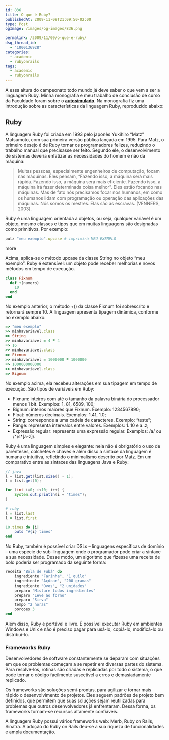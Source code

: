 ```yaml
---
id: 836
title: O que é Ruby?
publishedAt: 2009-11-09T21:09:50-02:00
type: Post
ogImage: /images/og-images/836.png

permalink: /2009/11/09/o-que-e-ruby/
dsq_thread_id:
  - "1000136928"
categories:
  - academic
  - rubyonrails
tags:
  - academic
  - rubyonrails
---
```

A essa altura do campeonato todo mundo já deve saber o que vem a ser a linguagem Ruby. Minha monografia e meu trabalho de conclusão de curso da Faculdade foram sobre o [**autosimulado**](http://www.autosimulado.com.br). Na monografia fiz uma introdução sobre as características da linguagem Ruby, reproduzido abaixo:

## Ruby

A linguagem Ruby foi criada em 1993 pelo japonês Yukihiro “Matz” Matsumoto, com sua primeira versão pública lançada em 1995. Para Matz, o primeiro desejo é de Ruby tornar os programadores felizes, reduzindo o trabalho manual que precisasse ser feito. Segundo ele, o desenvolvimento de sistemas deveria enfatizar as necessidades do homem e não da máquina:

> Muitas pessoas, especialmente engenheiros de computação, focam nas máquinas. Eles pensam, “Fazendo isso, a máquina será mais rápida. Fazendo isso, a máquina será mais eficiente. Fazendo isso, a máquina irá fazer determinada coisa melhor”. Eles estão focando nas máquinas. Mas de fato nós precisamos focar nos humanos, em como os humanos lidam com programação ou operação das aplicações das máquinas. Nós somos os mestres. Elas são as escravas. (VENNERS, 2003).

Ruby é uma linguagem orientada a objetos, ou seja, qualquer variável é um objeto, mesmo classes e tipos que em muitas linguagens são designadas como primitivos. Por exemplo:

```ruby
putz "meu exemplo".upcase # imprimirá MEU EXEMPLO
```

<span className="hidden">more</span>

Acima, aplica-se o método upcase da classe String no objeto “meu exemplo”. Ruby é extensível: um objeto pode receber melhorias e novos métodos em tempo de execução.

```ruby
class Fixnum
  def +(numero)
    10
  end
end
```

No exemplo anterior, o método +() da classe Fixnum foi sobrescrito e retornará sempre 10. A linguagem apresenta tipagem dinâmica, conforme no exemplo abaixo:

```ruby
=> "meu exemplo"
>> minhavariavel.class
=> String
>> minhavariavel = 4 * 4
=> 16
>> minhavariavel.class
=> Fixnum
>> minhavariavel = 1000000 * 1000000
=> 1000000000000
>> minhavariavel.class
=> Bignum
```

No exemplo acima, ela recebeu alterações em sua tipagem em tempo de execução. São tipos de variáveis em Ruby:

  * Fixnum: inteiros com até o tamanho da palavra binária do processador menos 1 bit. Exemplos: 1, 81, 6589, 100;
  * Bignum: inteiros maiores que Fixnum. Exemplo: 1234567890;
  * Float: números decimais. Exemplos: 1.41, 1.0;
  * String: corresponde a uma cadeia de caracteres. Exemplo: “teste”;
  * Range: representa intervalos entre valores. Exemplos: 1..10 e a..z;
  * Expressão regular: representa uma expressão regular. Exemplos: /a/ ou /^\s*[a-z]/.

Ruby é uma linguagem simples e elegante: nela não é obrigatório o uso de parênteses, colchetes e chaves e além disso a sintaxe da linguagem é humana e intuitiva, refletindo o minimalismo descrito por Matz. Em um comparativo entre as sintaxes das linguagens Java e Ruby:

```java
// java
l = list.get(list.size() - 1);
l = list.get(0);

for (int i=0; i<10; i++) {
	System.out.println(i + "times");
}
```

```ruby
# ruby
l = list.last
l = list.first

10.times do |i|
	puts "#{i} times"
end
```

No Ruby, também é possível criar DSLs – linguagens específicas de domínio – uma espécie de sub-linguagem onde o programador pode criar a sintaxe a sua necessidade. Desse modo, um algoritmo que fizesse uma receita de bolo poderia ser programado da seguinte forma:

```ruby
receita "Bola de Fubá" do
	ingrediente "Farinha", "1 quilo"
	ingrediente "Açúcar", "200 gramas"
	ingrediente "Ovos", "2 unidades"
	preparo "Misture todos ingredientes"
	preparo "Leve ao forno"
	preparo "Sirva"
	tempo "2 horas"
	porcoes 3
end
```

Além disso, Ruby é portável e livre. É possível executar Ruby em ambientes Windows e Unix e não é preciso pagar para usá-lo, copiá-lo, modificá-lo ou distribuí-lo.

### Frameworks Ruby

Desenvolvedores de software constantemente se deparam com situações em que os problemas começam a se repetir em diversas partes do sistema. Para resolvê-los, rotinas são criadas e replicadas por todo o sistema, o que pode tornar o código facilmente suscetível a erros e demasiadamente replicado.

Os frameworks são soluções semi-prontas, para agilizar e tornar mais rápido o desenvolvimento de projetos. Eles seguem padrões de projeto bem definidos, que permitem que suas soluções sejam reutilizadas para problemas que outros desenvolvedores já enfrentaram. Dessa forma, os frameworks tornam-se recursos altamente confiáveis.

A linguagem Ruby possui vários frameworks web: Merb, Ruby on Rails, Sinatra. A adoção do Ruby on Rails deu-se a sua riqueza de funcionalidades e ampla documentação.

